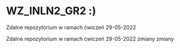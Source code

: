 # WZ_INLN2_GR2 :)

Zdalne repozytorium w ramach ćwiczeń 29-05-2022

Zdalne repozytorium w ramach ćwiczeń 29-05-2022
zmiany zmiany

